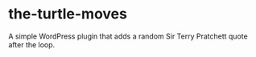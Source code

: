 # the-turtle-moves
A simple WordPress plugin that adds a random Sir Terry Pratchett quote after the loop. 
